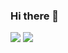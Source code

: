 ### Hi there 👋
<img src = "https://github-profile-trophy.vercel.app/?username=aliujia&title=Commits,Repositories,Stars,Issues,PullRequest,Review">

<img src = "https://github-readme-stats.vercel.app/api?username=aliujia&show_icons=true&theme=radical">

<!--
**aliujia/aliujia** is a ✨ _special_ ✨ repository because its `README.md` (this file) appears on your GitHub profile.

Here are some ideas to get you started:

- 🔭 I’m currently working on ...
- 🌱 I’m currently learning ...
- 👯 I’m looking to collaborate on ...
- 🤔 I’m looking for help with ...
- 💬 Ask me about ...
- 📫 How to reach me: ...
- 😄 Pronouns: ...
- ⚡ Fun fact: ...
-->

